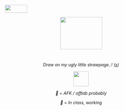 <p style="text-align:left"><img height="26" width="73" src="https://web.archive.org/web/20091027060957/http://www.geocities.com/phnyxrayn/weedmexplore.gif" /></p>

<p style="text-align:center"><img height="107" width="139" src="https://web.archive.org/web/20090728115814/http://uk.geocities.com/therealchongybaby/spacebg.gif" /></p>

<p style="text-align:center"><img height="14" width="278" src="https://web.archive.org/web/20020314024112/http://hk.geocities.com:80/jubilationjournal/starstar.gif" /></p>

<p></p>

<p style="text-align:center"><em>Draw on my ugly little strawpage..! (</em><a href="https://1-900-490-freak.straw.page/">x</a><em>)</em></p>

<p></p>

<p style="text-align:center"><img height="49" width="50" src="https://web.archive.org/web/20090727160436/http://www.geocities.com/dr_tigger/smoking-skull.gif" /></p>

<p style="text-align:center"><em>🌙 = AFK / offtab probably</em></p>

<p style="text-align:center"><em>🚫 = In class, working</em></p>

<p></p>

<p style="text-align:center"><img height="14" width="267" src="https://web.archive.org/web/20020314024112/http://hk.geocities.com:80/jubilationjournal/starstar.gif" /></p>
<!---
1-900-490-freak/1-900-490-freak is a ✨ special ✨ repository because its `README.md` (this file) appears on your GitHub profile.
You can click the Preview link to take a look at your changes.
--->
